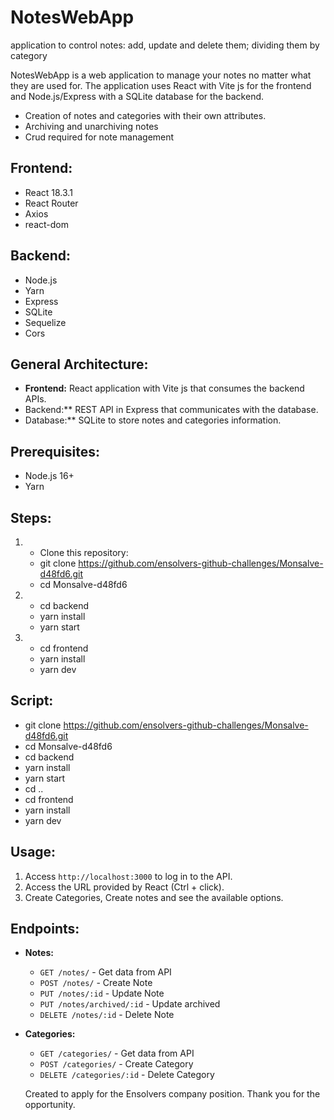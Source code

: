 # NotesWebApp
application to control notes: add, update and delete them; dividing them by category

NotesWebApp is a web application to manage your notes no matter what they are used for. The application uses React with Vite js for the frontend and Node.js/Express with a SQLite database for the backend.

- Creation of notes and categories with their own attributes.
- Archiving and unarchiving notes
- Crud required for note management

## Frontend:  
- React 18.3.1  
- React Router  
- Axios
- react-dom

## Backend:  
- Node.js
- Yarn
- Express  
- SQLite
- Sequelize
- Cors

## General Architecture: 
- **Frontend:** React application with Vite js that consumes the backend APIs. 
- Backend:** REST API in Express that communicates with the database. 
- Database:** SQLite to store notes and categories information.

## Prerequisites: 
- Node.js 16+ 
- Yarn 

## Steps: 

1. - Clone this repository:  
   - git clone https://github.com/ensolvers-github-challenges/Monsalve-d48fd6.git
   - cd Monsalve-d48fd6
2. - cd backend
   - yarn install
   - yarn start
3. - cd frontend
   - yarn install
   - yarn dev

## Script:  

   - git clone https://github.com/ensolvers-github-challenges/Monsalve-d48fd6.git
   - cd Monsalve-d48fd6
   - cd backend
   - yarn install
   - yarn start
   - cd ..
   - cd frontend
   - yarn install
   - yarn dev

## Usage: 

1. Access `http://localhost:3000` to log in to the API.
2. Access the URL provided by React (Ctrl + click). 
3. Create Categories, Create notes and see the available options.

## Endpoints:  

- **Notes:**  
  - `GET /notes/` - Get data from API 
  - `POST /notes/` - Create Note
  - `PUT /notes/:id` - Update Note
  - `PUT /notes/archived/:id` - Update archived
  - `DELETE /notes/:id` - Delete Note

- **Categories:**  
  - `GET /categories/` - Get data from API  
  - `POST /categories/` - Create Category
  - `DELETE /categories/:id` - Delete Category
 
  Created to apply for the Ensolvers company position. Thank you for the opportunity.


   



